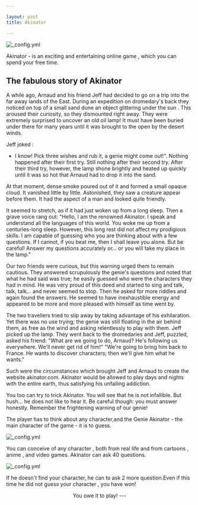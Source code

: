 ```yaml
---

layout: post
title: Akinator

---
```

![_config.yml](https://i.ytimg.com/vi/zqttH28FfPI/maxresdefault.jpg)

Akinator - is an exciting and entertaining online game , which you can spend your free time.

The fabulous story of Akinator
---

A while ago, Arnaud and his friend Jeff had decided to go on a trip into the far away lands of the East. During an expedition on dromedary's back they noticed on top of a small sand dune an object glittering under the sun . This aroused their curiosity, so they dismounted right away. They were extremely surprised to uncover an old oil lamp! It must have been buried under there for many years until it was brought to the open by the desert winds.

Jeff joked :
- I know! Pick three wishes and rub it, a genie might come out!".
Nothing happened after their first try.
Still nothing after their second try.
After their third try, however, the lamp shone brightly and heated up quickly until it was so hot that Arnaud had to drop it into the sand. 

At that moment, dense smoke poured out of it and formed a small opaque cloud. It vanished little by little. Astonished, they saw a creature appear before them. It had the aspect of a man and looked quite friendly.

It seemed to stretch, as if it had just woken up from a long sleep. Then a grave voice rang out:
"Hello, I am the renowned Akinator. I speak and understand all the languages of this world. You woke me up from a centuries-long sleep. However, this long rest did not affect my prodigious skills. I am capable of guessing who you are thinking about with a few questions. If I cannot, if you beat me, then I shall leave you alone. But be careful! Answer my questions accurately or... or you will take my place in the lamp."

Our two friends were curious, but this warning urged them to remain cautious. They answered scrupulously the genie's questions and noted that what he had said was true; he easily guessed who were the characters they had in mind. He was very proud of this deed and started to sing and talk, talk, talk... and never seemed to stop. Then he asked for more riddles and again found the answers. He seemed to have inexhaustible energy and appeared to be more and more pleased with himself as time went by. 

The two travellers tried to slip away by taking advantage of his exhilaration. Yet there was no use trying; the genie was still floating in the air behind them, as free as the wind and asking relentlessly to play with them. Jeff picked up the lamp. They went back to the dromedaries and Jeff, puzzled, asked his friend:
"What are we going to do, Arnaud? He's following us everywhere. We'll never get rid of him!"
"We're going to bring him back to France. He wants to discover characters; then we'll give him what he wants."

Such were the circumstances which brought Jeff and Arnaud to create the website akinator.com. Akinator would be allowed to play days and nights with the entire earth, thus satisfying his unfailing addiction.

You too can try to trick Akinator. You will see that he is not infallible. But hush... he does not like to hear it. Be careful though: you must answer honestly. Remember the frightening warning of our genie!

The player has to think about any character,and the Genie Akinator - the main character of the game - it is to guess.

![_config.yml](https://i.ytimg.com/vi/qqOuPZRoK5w/maxresdefault.jpg)

You can conceive of any character , both from real life and from cartoons , anime , and video games. 
Akinator can ask 40 questions.

![_config.yml](http://static.fjcdn.com/pictures/When+you+beat+akinator+so+i+was+able+to+think_a1dcba_4935572.png)

If he doesn't find your character, he can to ask 2 more question.Even if this time he did not guess your character , you have won!

<center/>You owe it to play!
---
